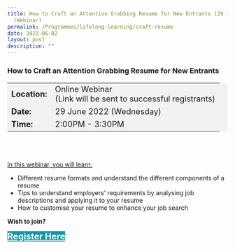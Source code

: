 ```yaml
---
title: How to Craft an Attention Grabbing Resume for New Entrants (29 June 2022)
  (Webinar)
permalink: /Programmes/lifelong-learning/craft-resume
date: 2022-06-02
layout: post
description: ""
---
```


### How to Craft an Attention Grabbing Resume for New Entrants ###

<table  style="font-size:130%; background-color:#f2f2f2">
	<tbody>
		<tr>
			 <td><b>Location:</b></td><td>Online Webinar<br>(Link will be sent to successful registrants)</td>
		</tr>
		<tr>
		 <td><b>Date:</b> </td><td>29 June 2022 (Wednesday)</td>
		</tr>
		<tr>
			<td> <b>Time:</b> </td><td>2:00PM - 3:30PM</td>
		</tr>
	</tbody>
</table>

<div style="padding:35px 0 0 0">
	<p><u>In this webinar, you will learn:</u></p>
	<ul>
		<li>Different resume formats and understand the different components of a resume</li>
		<li>Tips to understand employers’ requirements by analysing job descriptions and applying it to your resume</li>
		<li>How to customise your resume to enhance your job search</li>
	</ul>
</div>

<b>Wish to join?</b>
<div>
	<a href="https://go.gov.sg/vs-290622" style="font-size:20px; width:35%; height:60px; background-color:#0899AA; color:white" class="bp-button"><b>Register Here</b></a>
</div>